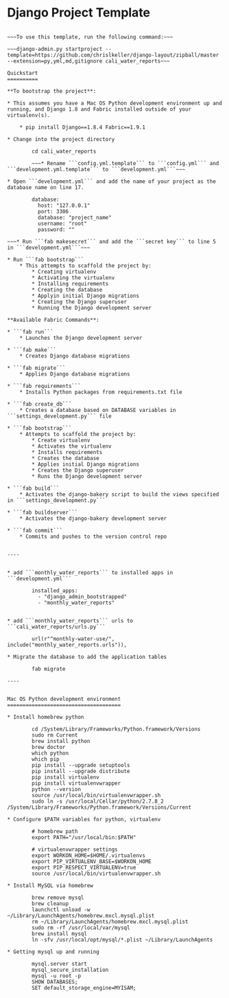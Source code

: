 Django Project Template
=======================

~~~This Django Project Template provides some defaults for new KPCC Django projects. It is based on [django-layout](https://github.com/lincolnloop/django-layout).~~~

~~~To use this template, run the following command:~~~

~~~django-admin.py startproject --template=https://github.com/chrislkeller/django-layout/zipball/master --extension=py,yml,md,gitignore cali_water_reports~~~

Quickstart
==========

**To bootstrap the project**:

* This assumes you have a Mac OS Python development environment up and running, and Django 1.8 and Fabric installed outside of your virtualenv(s).

    * pip install Django==1.8.4 Fabric==1.9.1

* Change into the project directory

        cd cali_water_reports

        ~~~* Rename ```config.yml.template``` to ```config.yml``` and ```development.yml.template``` to ```development.yml```~~~

* Open ```development.yml``` and add the name of your project as the database name on line 17.

        database:
          host: "127.0.0.1"
          port: 3306
          database: "project_name"
          username: "root"
          password: ""

~~~* Run ```fab makesecret``` and add the ```secret key``` to line 5 in ```development.yml```~~~

* Run ```fab bootstrap```
    * This attempts to scaffold the project by:
        * Creating virtualenv
        * Activating the virtualenv
        * Installing requirements
        * Creating the database
        * Applyin initial Django migrations
        * Creating the Django superuser
        * Running the Django development server

**Available Fabric Commands**:

* ```fab run```
    * Launches the Django development server

* ```fab make```
    * Creates Django database migrations

* ```fab migrate```
    * Applies Django database migrations

* ```fab requirements```
    * Installs Python packages from requirements.txt file

* ```fab create_db```
    * Creates a database based on DATABASE variables in ```settings_development.py``` file

* ```fab bootstrap```
    * Attempts to scaffold the project by:
        * Create virtualenv
        * Activates the virtualenv
        * Installs requirements
        * Creates the database
        * Applies initial Django migrations
        * Creates the Django superuser
        * Runs the Django development server

* ```fab build```
    * Activates the django-bakery script to build the views specified in ```settings_development.py```

* ```fab buildserver```
    * Activates the django-bakery development server

* ```fab commit```
    * Commits and pushes to the version control repo


----


* add ```monthly_water_reports``` to installed apps in ```development.yml```

        installed_apps:
          - "django_admin_bootstrapped"
          - "monthly_water_reports"


* add ```monthly_water_reports``` urls to ```cali_water_reports/urls.py```

        url(r"^monthly-water-use/", include("monthly_water_reports.urls")),

* Migrate the database to add the application tables

        fab migrate

----


Mac OS Python development environment
=====================================

* Install homebrew python

        cd /System/Library/Frameworks/Python.framework/Versions
        sudo rm Current
        brew install python
        brew doctor
        which python
        which pip
        pip install --upgrade setuptools
        pip install --upgrade distribute
        pip install virtualenv
        pip install virtualenvwrapper
        python --version
        source /usr/local/bin/virtualenvwrapper.sh
        sudo ln -s /usr/local/Cellar/python/2.7.8_2 /System/Library/Frameworks/Python.framework/Versions/Current

* Configure $PATH variables for python, virtualenv

        # homebrew path
        export PATH="/usr/local/bin:$PATH"

        # virtualenvwrapper settings
        export WORKON_HOME=$HOME/.virtualenvs
        export PIP_VIRTUALENV_BASE=$WORKON_HOME
        export PIP_RESPECT_VIRTUALENV=true
        source /usr/local/bin/virtualenvwrapper.sh

* Install MySQL via homebrew

        brew remove mysql
        brew cleanup
        launchctl unload -w ~/Library/LaunchAgents/homebrew.mxcl.mysql.plist
        rm ~/Library/LaunchAgents/homebrew.mxcl.mysql.plist
        sudo rm -rf /usr/local/var/mysql
        brew install mysql
        ln -sfv /usr/local/opt/mysql/*.plist ~/Library/LaunchAgents

* Getting mysql up and running

        mysql.server start
        mysql_secure_installation
        mysql -u root -p
        SHOW DATABASES;
        SET default_storage_engine=MYISAM;
